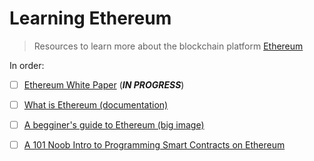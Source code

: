 # Learning Ethereum

> Resources to learn more about the blockchain platform [Ethereum](ethereum.com)

In order:

- [ ] [Ethereum White Paper](https://github.com/ethereum/wiki/wiki/White-Paper) (***IN PROGRESS***)

- [ ] [What is Ethereum (documentation)](http://www.ethdocs.org/en/latest/introduction/what-is-ethereum.html)
- [ ] [A begginer's guide to Ethereum (big image)](https://blog.ethereum.org/wp-content/uploads/2015/06/Ethereum-image-infographic-beginners-guide.png)
- [ ] [A 101 Noob Intro to Programming Smart Contracts on Ethereum](https://medium.com/@ConsenSys/a-101-noob-intro-to-programming-smart-contracts-on-ethereum-695d15c1dab4)
